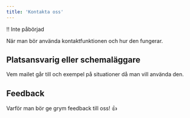 ```yaml
---
title: 'Kontakta oss'
---
```


!! Inte påbörjad

När man bör använda kontaktfunktionen och hur den fungerar.

## Platsansvarig eller schemaläggare
Vem mailet går till och exempel på situationer då man vill använda den.

## Feedback
Varför man bör ge grym feedback till oss! 👍